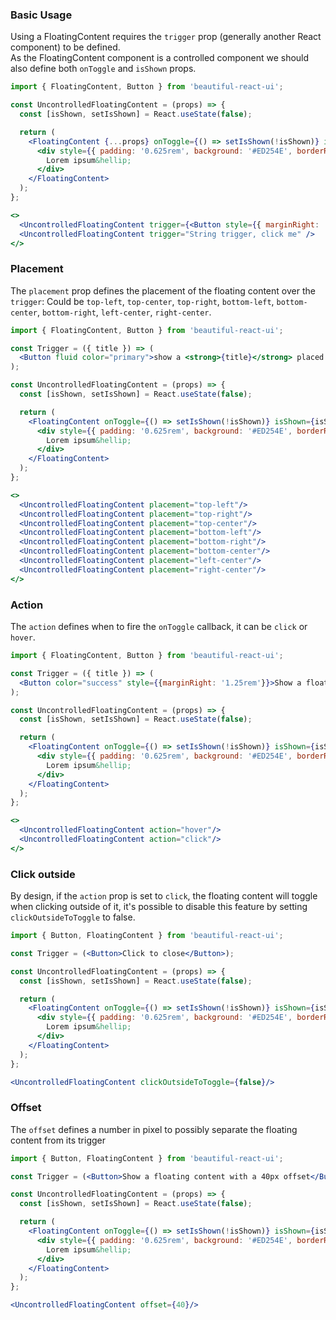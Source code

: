 ### Basic Usage

Using a FloatingContent requires the `trigger` prop (generally another React component) to be defined.
<br/>
As the FloatingContent component is a controlled component we should also define both `onToggle`
and `isShown` props.

```jsx
import { FloatingContent, Button } from 'beautiful-react-ui';

const UncontrolledFloatingContent = (props) => {
  const [isShown, setIsShown] = React.useState(false); 

  return (
    <FloatingContent {...props} onToggle={() => setIsShown(!isShown)} isShown={isShown}>
      <div style={{ padding: '0.625rem', background: '#ED254E', borderRadius: '0.315rem' }}>
        Lorem ipsum&hellip;
      </div>
    </FloatingContent>
  );
};

<>
  <UncontrolledFloatingContent trigger={<Button style={{ marginRight: '1rem' }}>Button trigger, click me</Button>} />
  <UncontrolledFloatingContent trigger="String trigger, click me" />
</>
```

### Placement

The `placement` prop defines the placement of the floating content over the `trigger`:
Could be `top-left`, `top-center`, `top-right`, `bottom-left`, `bottom-center`, `bottom-right`, `left-center`, `right-center`.


```jsx
import { FloatingContent, Button } from 'beautiful-react-ui';

const Trigger = ({ title }) => (
  <Button fluid color="primary">show a <strong>{title}</strong> placed floating content</Button>
);

const UncontrolledFloatingContent = (props) => {
  const [isShown, setIsShown] = React.useState(false); 

  return (
    <FloatingContent onToggle={() => setIsShown(!isShown)} isShown={isShown} trigger={<Trigger title={props.placement} />} {...props} >
      <div style={{ padding: '0.625rem', background: '#ED254E', borderRadius: '0.315rem' }}>
        Lorem ipsum&hellip;
      </div>
    </FloatingContent>
  );
};

<>
  <UncontrolledFloatingContent placement="top-left"/>
  <UncontrolledFloatingContent placement="top-right"/>
  <UncontrolledFloatingContent placement="top-center"/>
  <UncontrolledFloatingContent placement="bottom-left"/>
  <UncontrolledFloatingContent placement="bottom-right"/>
  <UncontrolledFloatingContent placement="bottom-center"/>
  <UncontrolledFloatingContent placement="left-center"/>
  <UncontrolledFloatingContent placement="right-center"/>
</>
```

### Action

The `action` defines when to fire the `onToggle` callback, it can be `click` or `hover`.

```jsx
import { FloatingContent, Button } from 'beautiful-react-ui';

const Trigger = ({ title }) => (
  <Button color="success" style={{marginRight: '1.25rem'}}>Show a floating content on <strong>{title}</strong></Button>
);

const UncontrolledFloatingContent = (props) => {
  const [isShown, setIsShown] = React.useState(false); 

  return (
    <FloatingContent onToggle={() => setIsShown(!isShown)} isShown={isShown} trigger={<Trigger title={props.action} />} {...props} >
      <div style={{ padding: '0.625rem', background: '#ED254E', borderRadius: '0.315rem' }}>
        Lorem ipsum&hellip;
      </div>
    </FloatingContent>
  );
};

<>
  <UncontrolledFloatingContent action="hover"/>
  <UncontrolledFloatingContent action="click"/>
</>
```

### Click outside

By design, if the `action` prop is set to `click`, the floating content will toggle when clicking 
outside of it, it's possible to disable this feature by setting `clickOutsideToToggle` to false.

```jsx 
import { Button, FloatingContent } from 'beautiful-react-ui';

const Trigger = (<Button>Click to close</Button>);

const UncontrolledFloatingContent = (props) => {
  const [isShown, setIsShown] = React.useState(false); 

  return (
    <FloatingContent onToggle={() => setIsShown(!isShown)} isShown={isShown} trigger={Trigger} {...props} >
      <div style={{ padding: '0.625rem', background: '#ED254E', borderRadius: '0.315rem' }}>
        Lorem ipsum&hellip;
      </div>
    </FloatingContent>
  );
};

<UncontrolledFloatingContent clickOutsideToToggle={false}/>
```


### Offset

The `offset` defines a number in pixel to possibly separate the floating content from its trigger

```jsx
import { Button, FloatingContent } from 'beautiful-react-ui';

const Trigger = (<Button>Show a floating content with a 40px offset</Button>);

const UncontrolledFloatingContent = (props) => {
  const [isShown, setIsShown] = React.useState(false); 

  return (
    <FloatingContent onToggle={() => setIsShown(!isShown)} isShown={isShown} trigger={Trigger} {...props} >
      <div style={{ padding: '0.625rem', background: '#ED254E', borderRadius: '0.315rem' }}>
        Lorem ipsum&hellip;
      </div>
    </FloatingContent>
  );
};

<UncontrolledFloatingContent offset={40}/>
```

